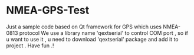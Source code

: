 # NMEA-GPS-Test
Just a sample code based on Qt framework for GPS which uses NMEA-0813 protocol
We use a library name 'qextserial' to control COM port , so if u want to use it , u need to download 'qextserial' package and add it to project . 
Have fun .!
